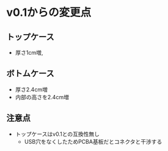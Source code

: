 # v0.1からの変更点
## トップケース
- 厚さ1cm増,
## ボトムケース
- 厚さ2.4cm増
- 内部の高さを2.4cm増

## 注意点
- トップケースはv0.1との互換性無し
  - USB穴をなくしたためPCBA基板だとコネクタと干渉する
